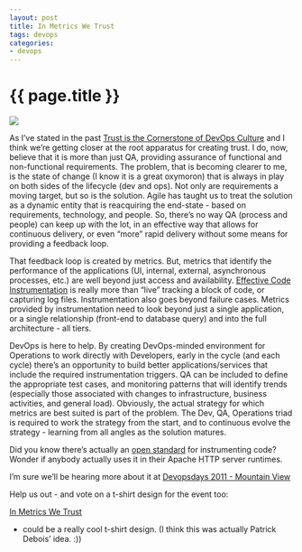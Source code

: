 ```yaml
---
layout: post
title: In Metrics We Trust
tags: devops
categories:
- devops
---
```


{{ page.title }}
================

![](http://www.rpi.edu/dept/acs/pcinfo/labview.jpg)

As I’ve stated in the past [Trust is the Cornerstone of DevOps
Culture](http://www.maestrodev.com/blogs/trust-as-the-cornerstone-of-devops-culture)
and I think we’re getting closer at the root apparatus for creating
trust. I do, now, believe that it is more than just QA, providing
assurance of functional and non-functional requirements. The problem,
that is becoming clearer to me, is the state of change (I know it is a
great oxymoron) that is always in play on both sides of the lifecycle
(dev and ops). Not only are requirements a moving target, but so is the
solution. Agile has taught us to treat the solution as a dynamic entity
that is reacquiring the end-state - based on requirements, technology,
and people. So, there’s no way QA (process and people) can keep up with
the lot, in an effective way that allows for continuous delivery, or
even “more” rapid delivery without some means for providing a feedback
loop.

That feedback loop is created by metrics. But, metrics that identify the
performance of the applications (UI, internal, external, asynchronous
processes, etc.) are well beyond just access and availability.
[Effective Code
Instrumentation](http://stackoverflow.com/questions/2345081/effective-code-instrumentation)
is really more than “live” tracking a block of code, or capturing log
files. Instrumentation also goes beyond failure cases. Metrics provided
by instrumentation need to look beyond just a single application, or a
single relationship (front-end to database query) and into the full
architecture - all tiers.

DevOps is here to help. By creating DevOps-minded environment for
Operations to work directly with Developers, early in the cycle (and
each cycle) there’s an opportunity to build better applications/services
that include the required instrumentation triggers. QA can be included
to define the appropriate test cases, and monitoring patterns that will
identify trends (especially those associated with changes to
infrastructure, business activities, and general load). Obviously, the
actual strategy for which metrics are best suited is part of the
problem. The Dev, QA, Operations triad is required to work the strategy
from the start, and to continuous evolve the strategy - learning from
all angles as the solution matures.

Did you know there’s actually an [open
standard](https://secure.wikimedia.org/wikipedia/en/wiki/Application_Response_Measurement)
for instrumenting code? Wonder if anybody actually uses it in their
Apache HTTP server runtimes.

I’m sure we’ll be hearing more about it at [Devopsdays 2011 - Mountain
View](http://devopsdays.org/events/2011-mountainview/)

Help us out - and vote on a t-shirt design for the event too:

[In Metrics We
Trust](http://devopsdays.uservoice.com/forums/113611-t-shirt-design-ideas-for-devopsdays-mountain-vie)
- could be a really cool t-shirt design. (I think this was actually
Patrick Debois’ idea. :))
